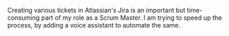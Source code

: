Creating various tickets in Atlassian's Jira is an important but time-consuming part of my role as a Scrum Master. 
I am trying to speed up the process, by adding a voice assistant to automate the same.
